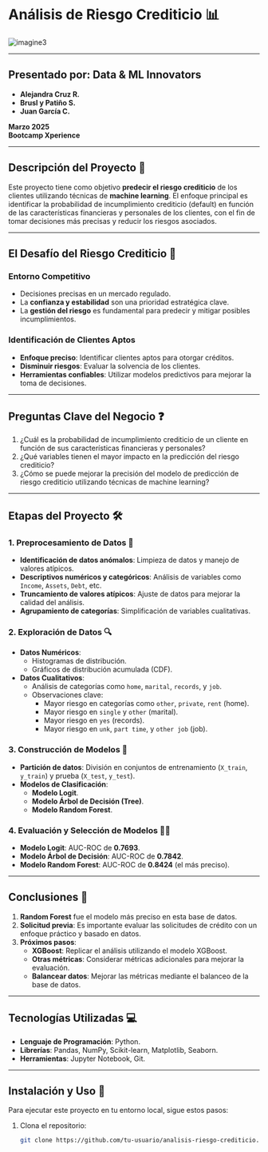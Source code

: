 # Análisis de Riesgo Crediticio 📊

![imagine3](https://github.com/user-attachments/assets/4537d7b3-e1c1-473c-bc6f-a733594bed1d)


---

## Presentado por: Data & ML Innovators
- **Alejandra Cruz R.**
- **Brusl y Patiño S.**
- **Juan García C.**

**Marzo 2025**  
**Bootcamp Xperience**

---

## Descripción del Proyecto 🚀

Este proyecto tiene como objetivo **predecir el riesgo crediticio** de los clientes utilizando técnicas de **machine learning**. El enfoque principal es identificar la probabilidad de incumplimiento crediticio (default) en función de las características financieras y personales de los clientes, con el fin de tomar decisiones más precisas y reducir los riesgos asociados.

---

## El Desafío del Riesgo Crediticio 🎯

### Entorno Competitivo
- Decisiones precisas en un mercado regulado.
- La **confianza y estabilidad** son una prioridad estratégica clave.
- La **gestión del riesgo** es fundamental para predecir y mitigar posibles incumplimientos.

### Identificación de Clientes Aptos
- **Enfoque preciso**: Identificar clientes aptos para otorgar créditos.
- **Disminuir riesgos**: Evaluar la solvencia de los clientes.
- **Herramientas confiables**: Utilizar modelos predictivos para mejorar la toma de decisiones.

---

## Preguntas Clave del Negocio ❓

1. ¿Cuál es la probabilidad de incumplimiento crediticio de un cliente en función de sus características financieras y personales?
2. ¿Qué variables tienen el mayor impacto en la predicción del riesgo crediticio?
3. ¿Cómo se puede mejorar la precisión del modelo de predicción de riesgo crediticio utilizando técnicas de machine learning?

---

## Etapas del Proyecto 🛠️

### 1. Preprocesamiento de Datos 🔧
- **Identificación de datos anómalos**: Limpieza de datos y manejo de valores atípicos.
- **Descriptivos numéricos y categóricos**: Análisis de variables como `Income`, `Assets`, `Debt`, etc.
- **Truncamiento de valores atípicos**: Ajuste de datos para mejorar la calidad del análisis.
- **Agrupamiento de categorías**: Simplificación de variables cualitativas.

### 2. Exploración de Datos 🔍
- **Datos Numéricos**:
  - Histogramas de distribución.
  - Gráficos de distribución acumulada (CDF).
- **Datos Cualitativos**:
  - Análisis de categorías como `home`, `marital`, `records`, y `job`.
  - Observaciones clave:
    - Mayor riesgo en categorías como `other`, `private`, `rent` (home).
    - Mayor riesgo en `single` y `other` (marital).
    - Mayor riesgo en `yes` (records).
    - Mayor riesgo en `unk`, `part time`, y `other job` (job).

### 3. Construcción de Modelos 🎨
- **Partición de datos**: División en conjuntos de entrenamiento (`X_train`, `y_train`) y prueba (`X_test`, `y_test`).
- **Modelos de Clasificación**:
  - **Modelo Logit**.
  - **Modelo Árbol de Decisión (Tree)**.
  - **Modelo Random Forest**.

### 4. Evaluación y Selección de Modelos 🏋‍♂️
- **Modelo Logit**: AUC-ROC de **0.7693**.
- **Modelo Árbol de Decisión**: AUC-ROC de **0.7842**.
- **Modelo Random Forest**: AUC-ROC de **0.8424** (el más preciso).

---

## Conclusiones 📝

1. **Random Forest** fue el modelo más preciso en esta base de datos.
2. **Solicitud previa**: Es importante evaluar las solicitudes de crédito con un enfoque práctico y basado en datos.
3. **Próximos pasos**:
   - **XGBoost**: Replicar el análisis utilizando el modelo XGBoost.
   - **Otras métricas**: Considerar métricas adicionales para mejorar la evaluación.
   - **Balancear datos**: Mejorar las métricas mediante el balanceo de la base de datos.

---

## Tecnologías Utilizadas 💻

- **Lenguaje de Programación**: Python.
- **Librerías**: Pandas, NumPy, Scikit-learn, Matplotlib, Seaborn.
- **Herramientas**: Jupyter Notebook, Git.

---

## Instalación y Uso 🚀

Para ejecutar este proyecto en tu entorno local, sigue estos pasos:

1. Clona el repositorio:
   ```bash
   git clone https://github.com/tu-usuario/analisis-riesgo-crediticio.git
